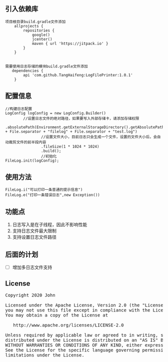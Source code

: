 
## 引入依赖库  


	项目根目录build.gradle文件添加
        allprojects {
            repositories {
                google()
                jcenter()
                maven { url 'https://jitpack.io' }
            }
        }
         
    
    需要使用日志存储的模块build.gradle文件添加
       dependencies {
            api 'com.github.TangHaifeng:LogFilePrinter:1.0.1'
        }


## 配置信息
```
//构建日志配置
LogConfig logConfig = new LogConfig.Builder()
		//设置日志文件的绝对路径，如果要写入外部存储卡，请添加存储权限
                .absolutePath(Environment.getExternalStorageDirectory().getAbsolutePath() + File.separator + "filelog" + File.separator + "test.log")
                //设置文件大小，目前日志只会生成一个文件，设置的文件大小后，会自动裁剪文件的前半段内容
                .fileSize(1 * 1024 * 1024)
                .build();
                //初始化
FileLog.init(logConfig);
```


## 使用方法

```			
FileLog.i("可以打印一条普通的提示信息")
FileLog.e("打印一条错误日志",new Exception())
```
## 功能点
 1. 日志写入是在子线程，因此不影响性能
 2. 支持日志文件最大限制
 3. 支持设置日志文件路径
## 后面的计划
 - [ ] 增加多日志文件支持
## License
<pre>
Copyright 2020 John

Licensed under the Apache License, Version 2.0 (the "License");
you may not use this file except in compliance with the License.
You may obtain a copy of the License at

   http://www.apache.org/licenses/LICENSE-2.0

Unless required by applicable law or agreed to in writing, software
distributed under the License is distributed on an "AS IS" BASIS,
WITHOUT WARRANTIES OR CONDITIONS OF ANY KIND, either express or implied.
See the License for the specific language governing permissions and
limitations under the License.
</pre>








